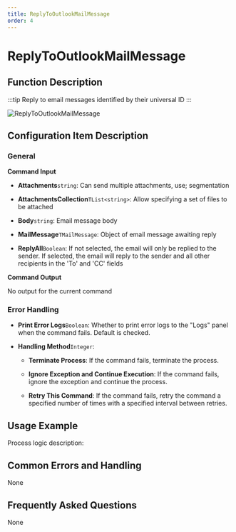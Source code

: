 ```yaml
---
title: ReplyToOutlookMailMessage
order: 4
---
```


# ReplyToOutlookMailMessage

## Function Description

:::tip 
Reply to email messages identified by their universal ID
:::

![ReplyToOutlookMailMessage](../../../../assets/ReplyToOutlookMailMessage_command.png)

## Configuration Item Description

### General

**Command Input**

- **Attachments**`string`: Can send multiple attachments, use; segmentation

- **AttachmentsCollection**`TList<string>`: Allow specifying a set of files to be attached

- **Body**`string`: Email message body

- **MailMessage**`TMailMessage`: Object of email message awaiting reply

- **ReplyAll**`Boolean`: If not selected, the email will only be replied to the sender. If selected, the email will reply to the sender and all other recipients in the 'To' and 'CC' fields


**Command Output**

No output for the current command

### Error Handling

- **Print Error Logs**`Boolean`: Whether to print error logs to the "Logs" panel when the command fails. Default is checked. 

- **Handling Method**`Integer`:

    - **Terminate Process**: If the command fails, terminate the process.

    - **Ignore Exception and Continue Execution**: If the command fails, ignore the exception and continue the process.

    - **Retry This Command**: If the command fails, retry the command a specified number of times with a specified interval between retries.

## Usage Example

Process logic description:

## Common Errors and Handling

None

## Frequently Asked Questions

None

